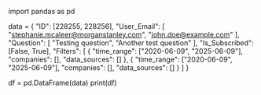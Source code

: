 import pandas as pd

data = {
    "ID": [228255, 228256],
    "User_Email": [
        "stephanie.mcaleer@morganstanley.com",
        "john.doe@example.com"
    ],
    "Question": [
        "Testing question",
        "Another test question"
    ],
    "Is_Subscribed": [False, True],
    "Filters": [
        {
            "time_range": ["2020-06-09", "2025-06-09"],
            "companies": [],
            "data_sources": []
        },
        {
            "time_range": ["2020-06-09", "2025-06-09"],
            "companies": [],
            "data_sources": []
        }
    ]
}

df = pd.DataFrame(data)
print(df)
